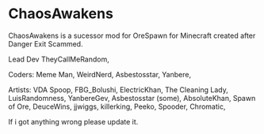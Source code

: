 # ChaosAwakens
ChaosAwakens is a sucessor mod for OreSpawn for Minecraft created after Danger Exit Scammed.

Lead Dev
TheyCallMeRandom,

Coders:
Meme Man,
WeirdNerd,
Asbestosstar,
Yanbere,

Artists:
VDA Spoop,
FBG_Bolushi,
ElectricKhan,
The Cleaning Lady,
LuisRandomness,
YanbereGev,
Asbestosstar (some),
AbsoluteKhan,
Spawn of Ore,
DeuceWins,
jjwiggs,
killerking,
Peeko,
Spooder,
Chromatic,

If i got anything wrong please update it.

